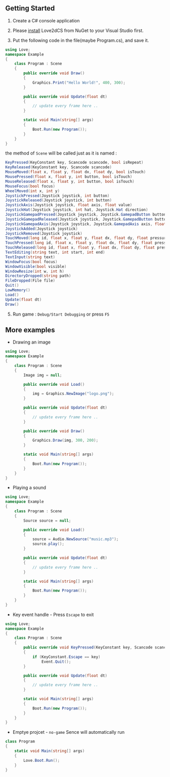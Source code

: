 
Getting Started
---

1. Create a C# console application

2. Please [install](https://endlesstravel.github.io/#/tutorial/01.Install) Love2dCS from NuGet to your Visual Studio first.

3. Put the following code in the file(maybe Program.cs), and save it.
``` C#
using Love;
namespace Example
{
    class Program : Scene
    {
        public override void Draw()
        {
            Graphics.Print("Hello World!", 400, 300);
        }

        public override void Update(float dt)
        {
            // update every frame here ..
        }

        static void Main(string[] args)
        {
            Boot.Run(new Program());
        }
    }
}
```

the method of `Scene` will  be called just as it is named :

``` C#
KeyPressed(KeyConstant key, Scancode scancode, bool isRepeat)
KeyReleased(KeyConstant key, Scancode scancode)
MouseMoved(float x, float y, float dx, float dy, bool isTouch)
MousePressed(float x, float y, int button, bool isTouch)
MouseReleased(float x, float y, int button, bool isTouch)
MouseFocus(bool focus)
WheelMoved(int x, int y)
JoystickPressed(Joystick joystick, int button)
JoystickReleased(Joystick joystick, int button)
JoystickAxis(Joystick joystick, float axis, float value)
JoystickHat(Joystick joystick, int hat, Joystick.Hat direction)
JoystickGamepadPressed(Joystick joystick, Joystick.GamepadButton button)
JoystickGamepadReleased(Joystick joystick, Joystick.GamepadButton button)
JoystickGamepadAxis(Joystick joystick, Joystick.GamepadAxis axis, float value)
JoystickAdded(Joystick joystick)
JoystickRemoved(Joystick joystick)
TouchMoved(long id, float x, float y, float dx, float dy, float pressure)
TouchPressed(long id, float x, float y, float dx, float dy, float pressure)
TouchReleased(long id, float x, float y, float dx, float dy, float pressure)
TextEditing(string text, int start, int end)
TextInput(string text)
WindowFocus(bool focus)
WindowVisible(bool visible)
WindowResize(int w, int h)
DirectoryDropped(string path)
FileDropped(File file)
Quit()
LowMemory()
Load()
Update(float dt)
Draw()
```

5. Run game : `Debug/Start Debugging` or press `F5`

More examples
---

* Drawing an image
``` C#
using Love;
namespace Example
{
    class Program : Scene
    {
        Image img = null;

        public override void Load()
        {
            img = Graphics.NewImage("logo.png");
        }

        public override void Update(float dt)
        {
            // update every frame here ..
        }

        public override void Draw()
        {
            Graphics.Draw(img, 300, 200);
        }

        static void Main(string[] args)
        {
            Boot.Run(new Program());
        }
    }
}
```

* Playing a sound
``` C#
using Love;
namespace Example
{
    class Program : Scene
    {
        Source source = null;

        public override void Load()
        {
            source = Audio.NewSource("music.mp3");
            source.play();
        }

        public override void Update(float dt)
        {
            // update every frame here ..
        }

        static void Main(string[] args)
        {
            Boot.Run(new Program());
        }
    }
}
```

* Key event handle - Press `Escape` to exit
``` C#
using Love;
namespace Example
{
    class Program : Scene
    {
        public override void KeyPressed(KeyConstant key, Scancode scancode, bool isRepeat)
        {
            if (KeyConstant.Escape == key)
                Event.Quit();
        }

        public override void Update(float dt)
        {
            // update every frame here ..
        }

        static void Main(string[] args)
        {
            Boot.Run(new Program());
        }
    }
}
```

* Emptye projcet - `no-game` Sence will automatically run
``` C#
class Program
{
    static void Main(string[] args)
    {
        Love.Boot.Run();
    }
}
```